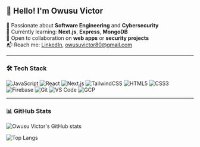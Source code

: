 ## 👋 Hello! I'm Owusu Victor

🎯 Passionate about **Software Engineering** and **Cybersecurity**  
🚀 Currently learning: **Next.js**, **Express**, **MongoDB**  
🤝 Open to collaboration on **web apps** or **security projects**  
📬 Reach me: [LinkedIn](https://linkedin.com/in/owusuvictor), [owusuvictor80@gmail.com](mailto:owusuvictor80@gmail.com)

---

### 🛠️ Tech Stack

![JavaScript](https://img.shields.io/badge/-JavaScript-black?style=flat-square&logo=javascript)
![React](https://img.shields.io/badge/-React-black?style=flat-square&logo=react)
![Next.js](https://img.shields.io/badge/-Next.js-black?style=flat-square&logo=next.js)
![TailwindCSS](https://img.shields.io/badge/-TailwindCSS-0EA5E9?style=flat-square&logo=tailwind-css&logoColor=white)
![HTML5](https://img.shields.io/badge/-HTML5-E34F26?style=flat-square&logo=html5&logoColor=white)
![CSS3](https://img.shields.io/badge/-CSS3-1572B6?style=flat-square&logo=css3)
![Firebase](https://img.shields.io/badge/-Firebase-black?style=flat-square&logo=firebase)
![Git](https://img.shields.io/badge/-Git-black?style=flat-square&logo=git)
![VS Code](https://img.shields.io/badge/-VS_Code-007ACC?style=flat-square&logo=visual-studio-code)
![GCP](https://img.shields.io/badge/-Google_Cloud-black?style=flat-square&logo=google-cloud)

---

### 📊 GitHub Stats

![Owusu Victor's GitHub stats](https://github-readme-stats.vercel.app/api?username=owusuvictorjnr&show_icons=true&theme=tokyonight)

![Top Langs](https://github-readme-stats.vercel.app/api/top-langs/?username=owusuvictorjnr&layout=compact&theme=tokyonight)
















<!---
owusuvictorjnr/owusuvictorjnr is a ✨ special ✨ repository because its `README.md` (this file) appears on your GitHub profile.
You can click the Preview link to take a look at your changes.
--->
